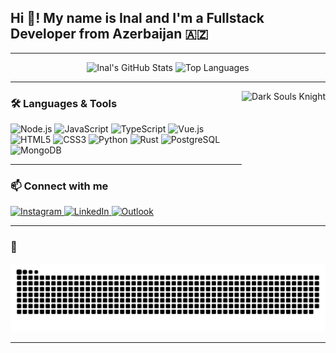 <h2 align="left">Hi 👋! My name is Inal and I'm a Fullstack Developer from Azerbaijan 🇦🇿</h2>

---

<div align="center">
  <img 
    src="https://github-readme-stats.vercel.app/api?username=nickforhuman&show_icons=true&count_private=true&theme=dracula&hide_border=false" 
    height="150" 
    alt="Inal's GitHub Stats" 
  />
  <img 
    src="https://github-readme-stats.vercel.app/api/top-langs?username=nickforhuman&layout=compact&langs_count=5&theme=dracula&hide_border=false" 
    height="150" 
    alt="Top Languages" 
  />
</div>

---

<img align="right" height="150" src="https://media.tenor.com/jP0qr_Ha7_MAAAAj/darksouls-knight.gif" alt="Dark Souls Knight" />

### 🛠️ Languages & Tools

<div align="left">
  <img src="https://cdn3d.iconscout.com/3d/free/thumb/free-nodejs-3d-icon-7578002.png?f=webp" height="40" alt="Node.js" />
  <img src="https://cdn3d.iconscout.com/3d/free/thumb/free-javascript-3d-icon-7577991.png?f=webp" height="40" alt="JavaScript" />
  <img src="https://cdn3d.iconscout.com/3d/free/thumb/free-typescript-3d-icon-7577992.png" height="40" alt="TypeScript" />
  <img src="https://cdn3d.iconscout.com/3d/free/thumb/free-vuejs-3d-logo-3640297.png?f=webp" height="40" alt="Vue.js" />
  <img src="https://cdn3d.iconscout.com/3d/free/thumb/free-html-3d-icon-7578018.png?f=webp" height="40" alt="HTML5" />
  <img src="https://cdn3d.iconscout.com/3d/free/thumb/free-css-3d-icon-7578024.png?f=webp" height="40" alt="CSS3" />
  <img src="https://cdn3d.iconscout.com/3d/premium/thumb/python-3d-icon-5602757.png" height="40" alt="Python" />
  <img src="https://cdn3d.iconscout.com/3d/free/thumb/free-rust-3d-icon-7578020.png?f=webp" height="40" alt="Rust" />
  <img src="https://cdn.iconscout.com/icon/free/png-256/free-postgresql-logo-icon-1175119.png?f=webp" height="40" alt="PostgreSQL" />
  <img src="https://cdn3d.iconscout.com/3d/free/thumb/free-mongo-db-3d-icon-7577996.png?f=webp" height="40" alt="MongoDB" />
</div>

---

### 📫 Connect with me

<div align="left">
  <a href="https://www.instagram.com/i.karakhanli/" target="_blank">
    <img src="https://img.shields.io/badge/Instagram-%23E4405F.svg?style=for-the-badge&logo=Instagram&logoColor=white" alt="Instagram" />
  </a>
  
  <a href="https://www.linkedin.com/in/inal-karakhanli/" target="_blank">
    <img src="https://img.shields.io/badge/linkedin-%230077B5.svg?style=for-the-badge&logo=linkedin&logoColor=white" alt="LinkedIn" />
  </a>

  <a href="mailto:inal.kharayev@outlook.com">
    <img src="https://img.shields.io/badge/Microsoft_Outlook-0078D4?style=for-the-badge&logo=microsoft-outlook&logoColor=white" alt="Outlook" />
  </a>
</div>

---

### 🐍

<img src="https://raw.githubusercontent.com/platane/snk/output/github-contribution-grid-snake-dark.svg" alt="Contribution Snake" />

---
